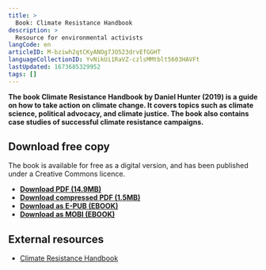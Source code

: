 ```yaml
---
title: >
  Book: Climate Resistance Handbook
description: >
  Resource for environmental activists
langCode: en
articleID: M-bziwh2qtCKyANOg7JO523drvEfGGHT
languageCollectionID: YvNikUi1RaVZ-czlsMMtblt5603HAVFt
lastUpdated: 1673685329952
tags: []
---
```


**The book Climate Resistance Handbook by Daniel Hunter (2019) is a guide on how to take action on climate change. It covers topics such as climate science, political advocacy, and climate justice. The book also contains case studies of successful climate resistance campaigns.**

## **Download free copy**

The book is available for free as a digital version, and has been published under a Creative Commons licence.

-   [**Download PDF (14.9MB)**](https://trainings.350.org/wp-content/uploads/2019/05/Climate-Resistance-Handbook-PDF.pdf)
-   [**Download compressed PDF (1.5MB)**](https://trainings.350.org/wp-content/uploads/2019/05/Climate-Resistance-Handbook-small.pdf)
-   [**Download as E-PUB (EBOOK)**](https://trainings.350.org/wp-content/uploads/2019/05/Climate-Resistance-Handbook.epub)
-   [**Download as MOBI (EBOOK)**](https://trainings.350.org/wp-content/uploads/2019/05/Climate-Resistance-Handbook.mobi)

## External resources

-   [Climate Resistance Handbook](https://trainings.350.org/climate-resistance-handbook/)